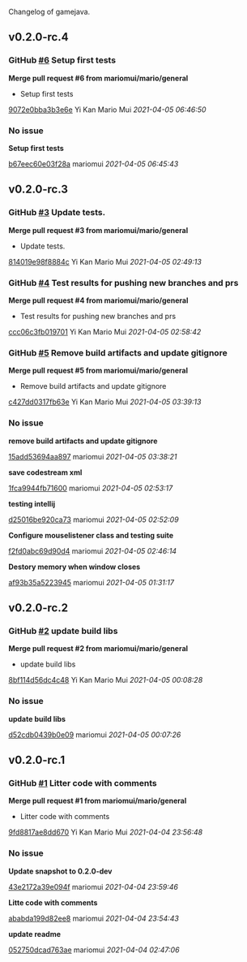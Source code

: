 
Changelog of gamejava.

## v0.2.0-rc.4
### GitHub [#6](https://github.com/mariomui/java-graphics-lwjgl/pull/6) Setup first tests  

**Merge pull request #6 from mariomui/mario/general**

 * Setup first tests

[9072e0bba3b3e6e](https://github.com/mariomui/java-graphics-lwjgl/commit/9072e0bba3b3e6e) Yi Kan Mario Mui *2021-04-05 06:46:50*


### No issue

**Setup first tests**


[b67eec60e03f28a](https://github.com/mariomui/java-graphics-lwjgl/commit/b67eec60e03f28a) mariomui *2021-04-05 06:45:43*


## v0.2.0-rc.3
### GitHub [#3](https://github.com/mariomui/java-graphics-lwjgl/pull/3) Update tests.  

**Merge pull request #3 from mariomui/mario/general**

 * Update tests.

[814019e98f8884c](https://github.com/mariomui/java-graphics-lwjgl/commit/814019e98f8884c) Yi Kan Mario Mui *2021-04-05 02:49:13*


### GitHub [#4](https://github.com/mariomui/java-graphics-lwjgl/pull/4) Test results for pushing new branches and prs  

**Merge pull request #4 from mariomui/mario/general**

 * Test results for pushing new branches and prs

[ccc06c3fb019701](https://github.com/mariomui/java-graphics-lwjgl/commit/ccc06c3fb019701) Yi Kan Mario Mui *2021-04-05 02:58:42*


### GitHub [#5](https://github.com/mariomui/java-graphics-lwjgl/pull/5) Remove build artifacts and update gitignore  

**Merge pull request #5 from mariomui/mario/general**

 * Remove build artifacts and update gitignore

[c427dd0317fb63e](https://github.com/mariomui/java-graphics-lwjgl/commit/c427dd0317fb63e) Yi Kan Mario Mui *2021-04-05 03:39:13*


### No issue

**remove build artifacts and update gitignore**


[15add53694aa897](https://github.com/mariomui/java-graphics-lwjgl/commit/15add53694aa897) mariomui *2021-04-05 03:38:21*

**save codestream xml**


[1fca9944fb71600](https://github.com/mariomui/java-graphics-lwjgl/commit/1fca9944fb71600) mariomui *2021-04-05 02:53:17*

**testing intellij**


[d25016be920ca73](https://github.com/mariomui/java-graphics-lwjgl/commit/d25016be920ca73) mariomui *2021-04-05 02:52:09*

**Configure mouselistener class and testing suite**


[f2fd0abc69d90d4](https://github.com/mariomui/java-graphics-lwjgl/commit/f2fd0abc69d90d4) mariomui *2021-04-05 02:46:14*

**Destory memory when window closes**


[af93b35a5223945](https://github.com/mariomui/java-graphics-lwjgl/commit/af93b35a5223945) mariomui *2021-04-05 01:31:17*


## v0.2.0-rc.2
### GitHub [#2](https://github.com/mariomui/java-graphics-lwjgl/pull/2) update build libs  

**Merge pull request #2 from mariomui/mario/general**

 * update build libs

[8bf114d56dc4c48](https://github.com/mariomui/java-graphics-lwjgl/commit/8bf114d56dc4c48) Yi Kan Mario Mui *2021-04-05 00:08:28*


### No issue

**update build libs**


[d52cdb0439b0e09](https://github.com/mariomui/java-graphics-lwjgl/commit/d52cdb0439b0e09) mariomui *2021-04-05 00:07:26*


## v0.2.0-rc.1
### GitHub [#1](https://github.com/mariomui/java-graphics-lwjgl/pull/1) Litter code with comments  

**Merge pull request #1 from mariomui/mario/general**

 * Litter code with comments

[9fd8817ae8dd670](https://github.com/mariomui/java-graphics-lwjgl/commit/9fd8817ae8dd670) Yi Kan Mario Mui *2021-04-04 23:56:48*


### No issue

**Update snapshot to 0.2.0-dev**


[43e2172a39e094f](https://github.com/mariomui/java-graphics-lwjgl/commit/43e2172a39e094f) mariomui *2021-04-04 23:59:46*

**Litte code with comments**


[ababda199d82ee8](https://github.com/mariomui/java-graphics-lwjgl/commit/ababda199d82ee8) mariomui *2021-04-04 23:54:43*

**update readme**


[052750dcad763ae](https://github.com/mariomui/java-graphics-lwjgl/commit/052750dcad763ae) mariomui *2021-04-04 02:47:06*


 